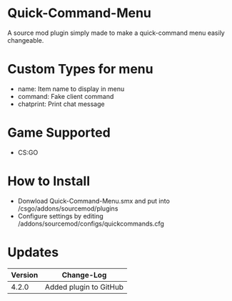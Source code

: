 # Quick-Command-Menu
A source mod plugin simply made to make a quick-command menu easily changeable.

# Custom Types for menu
- name: Item name to display in menu
- command: Fake client command
- chatprint: Print chat message

# Game Supported
- CS:GO

# How to Install
- Donwload Quick-Command-Menu.smx and put into /csgo/addons/sourcemod/plugins
- Configure settings by editing /addons/sourcemod/configs/quickcommands.cfg

# Updates

| Version | Change-Log          |
| ------- | ------------------ |
| 4.2.0   | Added plugin to GitHub|
